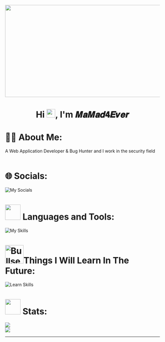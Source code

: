 <img src="https://media.giphy.com/media/v1.Y2lkPTc5MGI3NjExcHAyYXpua2t1c3hhZzFjZXhrbjB3ank5cGl5dnh1eWJwYjVqZzd5diZlcD12MV9pbnRlcm5hbF9naWZfYnlfaWQmY3Q9Zw/MVuTi2LcjWTew/giphy.gif" width="1000" height="300"></img>

<h1 align="center">
   <a herf="https://github.com/MaMad4Ever"> Hi <img src="https://media.giphy.com/media/hvRJCLFzcasrR4ia7z/giphy.gif" width="28">, I'm 𝑴𝒂𝑴𝒂𝒅𝟒𝑬𝒗𝒆𝒓
 </h1>
    
# 👨‍💻 About Me:
A Web Application Developer & Bug Hunter and I work in the security field<br><br>

# 🌐 Socials:
![My Socials](https://skillicons.dev/icons?i=discord,github,gitlab,linkedin,instagram,gmail,&theme=dark)

# <img src="https://media2.giphy.com/media/QssGEmpkyEOhBCb7e1/giphy.gif?cid=ecf05e47a0n3gi1bfqntqmob8g9aid1oyj2wr3ds3mg700bl&rid=giphy.gif" height="50px"> Languages and Tools:

![My Skills](https://skillicons.dev/icons?i=cs,go,js,python,flask,opencv,django,fastapi,selenium,sqlite,html,css,wordpress,mongodb,linux,debian,kali,ubuntu,bash,powershell,notion,unity,windows&theme=dark)
# <img src="https://user-images.githubusercontent.com/74038190/216122069-5b8169d7-1d8e-4a13-b245-a8e4176c99f8.png" alt="Bullseye" width="60" />Things I Will Learn In The Future:
![Learn Skills](https://skillicons.dev/icons?i=rust,ts,regex,kotlin,php,laravel,jquery,nodejs,react,redux,electron,vuejs,vite,expressjs,npm,nextjs,graphql,tailwind,git,arch,postman,mysql,docker,obsidian,nginx&theme=dark)

# <img src="https://media.giphy.com/media/iY8CRBdQXODJSCERIr/giphy.gif" width="50"> Stats:
![](https://github-readme-stats.vercel.app/api?username=MaMad4ever&theme=dark&hide_border=false&include_all_commits=true&count_private=true)<br/>
![](https://github-readme-stats.vercel.app/api/top-langs/?username=MaMad4ever&theme=dark&hide_border=false&include_all_commits=true&count_private=true&layout=compact) <br/>


---

<!-- Ends -->
